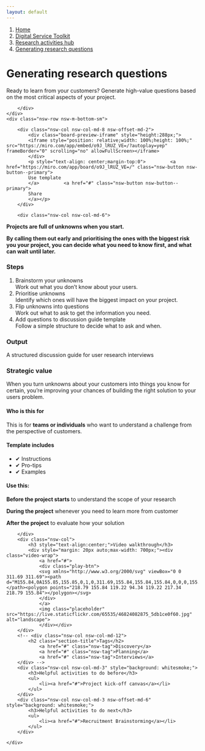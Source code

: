 ```yaml
---
layout: default
---
```

<nav aria-label="Breadcrumb" class="nsw-breadcrumb">
    <ol class="nsw-breadcrumb__list">
        <li class="nsw-breadcrumb__item">
            <a href="#" class="nsw-breadcrumb__link " >Home</a>
        </li>
        <li class="nsw-breadcrumb__item">
            <a href="#" class="nsw-breadcrumb__link " >Digital Service Toolkit</a>
        </li>
        <li class="nsw-breadcrumb__item">
            <a href="../" class="nsw-breadcrumb__link " >Research activities hub</a>
        </li>
        <li class="nsw-breadcrumb__item">
            <a href="#" class="nsw-breadcrumb__link nsw-breadcrumb--current" aria-current="page">Generating research questions</a>
        </li>
    </ol>
</nav>
<div class="nsw-grid">
    <div class="nsw-row nsw-m-bottom-sm">
        <div class="nsw-col">
            <h1>Generating research questions</h1>
            <p class="nsw-intro">Ready to learn from your customers? Generate high-value questions based on the most critical aspects of your project.</p>

        </div>
    </div>
    <div class="nsw-row nsw-m-bottom-sm">

        <div class="nsw-col nsw-col-md-8 nsw-offset-md-2">
            <div class="board-preview-iframe" style="height:288px;">
            <iframe style="position: relative;width: 100%;height: 100%;" src="https://miro.com/app/embed/o9J_lRUZ_VE=/?autoplay=yep" frameBorder="0" scrolling="no" allowFullScreen></iframe>
            </div>
            <p style="text-align: center;margin-top:0">         <a href="https://miro.com/app/board/o9J_lRUZ_VE=/" class="nsw-button nsw-button--primary">
            Use template
            </a>         <a href="#" class="nsw-button nsw-button--primary">
            Share
            </a></p>
        </div>

        <div class="nsw-col nsw-col-md-6">


<p><strong>Projects are full of unknowns when you start. </strong></p>
<p><strong>By calling them out early and prioritising the ones with the biggest risk you your project, you can decide what you need to know first, and what can wait until later.</strong> </p>
<h3>Steps</h3>

<ol>
    <li>Brainstorm your unknowns <br>
    Work out what you don’t know about your users.</li>
    <li>Prioritise unknowns <br>
    Identify which ones will have the biggest impact on your project.</li>
    <li>Flip unknowns into questions <br>
    Work out what to ask to get the information you need.</li>
    <li>Add questions to discussion guide template <br>
    Follow a simple structure to decide what to ask and when.</li>
</ol>

<h3>Output</h3> <p>A structured discussion guide for user research interviews </p>
<h3>Strategic value</h3>
        <p>
            When you turn unknowns about your customers into things you know for certain, you’re improving your chances of building the right solution to your users problem.
        </p>
        </div>
        <div class="nsw-col nsw-col-md-6">
            <div class="nsw-callout">
                <div class="nsw-callout__content">
                    <h4 class="nsw-callout__title">Who is this for</h4>
                    <p>This is for <strong>teams or individuals</strong> who want to understand a challenge from the perspective of customers.
                    </p>
                    <h4>Template includes</h4>
                    <ul>
                        <li>✔ Instructions
                        </li>
                        <li>✔ Pro-tips
                        </li>
                        <li>✔ Examples
                        </li>
                    </ul>
                    <h4>Use this:</h4>
                    <p><strong>Before the project starts</strong> to understand the scope of your research</p>
                    <p><strong>During the project</strong> whenever you need to learn more from customer</p>
                    <p><strong>After the project</strong> to evaluate how your solution</p>
                </div>
            </div>

        </div>
        <div class="nsw-col">
            <h3 style="text-align:center;">Video walkthrough</h3>
            <div style="margin: 20px auto;max-width: 700px;"><div class="video-wrap">
                <a href="#">
                <div class="play-btn">
                <svg xmlns="http://www.w3.org/2000/svg" viewBox="0 0 311.69 311.69"><path d="M155.84,0A155.85,155.85,0,1,0,311.69,155.84,155.84,155.84,0,0,0,155.84,0Zm0,296.42A140.58,140.58,0,1,1,296.42,155.84,140.58,140.58,0,0,1,155.84,296.42Z"></path><polygon points="218.79 155.84 119.22 94.34 119.22 217.34 218.79 155.84"></polygon></svg>
                </div>
                </a>
                <img class="placeholder" src="https://live.staticflickr.com/65535/46824082875_5db1ce0f60.jpg" alt="landscape">
                </div></div>
        </div>
        <!-- <div class="nsw-col nsw-col-md-12">
        	<h2 class="section-title">Tags</h2>
    			<a href="#" class="nsw-tag">Discovery</a>
    			<a href="#" class="nsw-tag">Planning</a>
    			<a href="#" class="nsw-tag">Interviews</a>
        </div> -->
        <div class="nsw-col nsw-col-md-3" style="background: whitesmoke;">
            <h3>Helpful activities to do before</h3>
            <ul>
                <li><a href="#">Project kick-off canvas</a></li>
            </ul>
        </div>
        <div class="nsw-col nsw-col-md-3 nsw-offset-md-6" style="background: whitesmoke;">
            <h3>Helpful activities to do next</h3>
            <ul>
                <li><a href="#">Recruitment Brainstorming</a></li>
            </ul>
        </div>

    </div>
</div>
